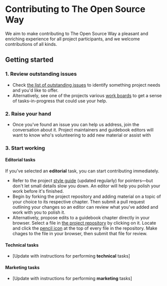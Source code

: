 # Contributing to The Open Source Way

We aim to make contributing to The Open Source Way a pleasant and enriching experience for all project participants, and we welcome contributions of all kinds.

## Getting started

### 1. Review outstanding issues

- Check [the list of outstanding issues](https://github.com/theopensourceway/guidebook/issues) to identify something project needs and you'd like to offer.
- Alternatively, see one of the projects various [work boards](https://github.com/theopensourceway/guidebook/projects) to get a sense of tasks-in-progress that could use your help.

### 2. Raise your hand

- Once you've found an issue you can help us address, join the conversation about it. Project maintainers and guidebook editors will want to know who's volunteering to add new material or assist with

### 3. Start working

#### Editorial tasks

If you've selected an **editorial** task, you can start contributing immediately.

- Refer to the project [style guide](https://github.com/theopensourceway/guidebook/blob/master/STYLE.adoc) (updated regularly) for pointers—but don't let small details slow you down. An editor will help you polish your work before it's finished.
- Begin by forking the project repository and adding material on a topic of your choice to its respective chapter. Then submit a pull request outlining your changes so an editor can review what you've added and work with you to polish it.
- Alternatively, propose edits to a guidebook chapter directly in your browser. Select a file in [the project repository](https://github.com/theopensourceway/guidebook) by clicking on it. Locate and click the [pencil icon](https://octicons.github.com/icon/pencil/) at the top of every file in the repository. Make chages to the file in your browser, then submit that file for review.

#### Technical tasks

- [Update with instructions for performing **technical** tasks]

#### Marketing tasks

- [Update with instructions for performing **marketing** tasks]
